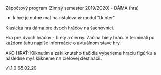 Zápočtový program (Zimný semester 2019/2020) - DÁMA (hra)
- k  hre je nutné mať nainštalovaný modul "tkInter"

Klasická hra dáma pre dvoch hráčov na šachovnici.

Hra pre dvoch hráčov - biely a čierny. 
Začína biely hráč. V termináli po každom ťahu napíše informácie o aktuálnom stave hry.

AKO HRAŤ: 
Kliknutím a zakliknutého tlačidla vyberieme hraciu figúrku a následne myš klikneme na cieľovej destinácii.

v1.1.0 65.02.20 
